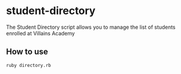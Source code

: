 # student-directory #

The Student Directory script allows you to manage the list of students enrolled at Villains Academy

## How to use ##

``` shell
ruby directory.rb
```
